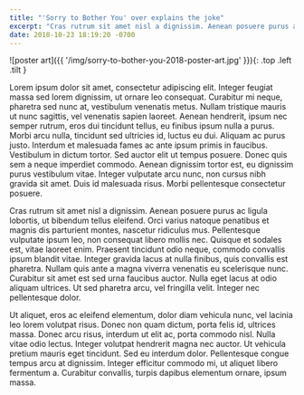 ```yaml
---
title: "'Sorry to Bother You' over explains the joke"
excerpt: "Cras rutrum sit amet nisl a dignissim. Aenean posuere purus ac ligula lobortis, ut bibendum tellus eleifend."
date: 2018-10-23 18:19:20 -0700
---
```


![poster art]({{ '/img/sorry-to-bother-you-2018-poster-art.jpg' }}){: .top .left .tilt }

Lorem ipsum dolor sit amet, consectetur adipiscing elit. Integer feugiat massa sed lorem dignissim, ut ornare leo consequat. Curabitur mi neque, pharetra sed nunc at, vestibulum venenatis metus. Nullam tristique mauris ut nunc sagittis, vel venenatis sapien laoreet. Aenean hendrerit, ipsum nec semper rutrum, eros dui tincidunt tellus, eu finibus ipsum nulla a purus. Morbi arcu nulla, tincidunt sed ultricies id, luctus eu dui. Aliquam ac purus justo. Interdum et malesuada fames ac ante ipsum primis in faucibus. Vestibulum in dictum tortor. Sed auctor elit ut tempus posuere. Donec quis sem a neque imperdiet commodo. Aenean dignissim tortor est, eu dignissim purus vestibulum vitae. Integer vulputate arcu nunc, non cursus nibh gravida sit amet. Duis id malesuada risus. Morbi pellentesque consectetur posuere.

Cras rutrum sit amet nisl a dignissim. Aenean posuere purus ac ligula lobortis, ut bibendum tellus eleifend. Orci varius natoque penatibus et magnis dis parturient montes, nascetur ridiculus mus. Pellentesque vulputate ipsum leo, non consequat libero mollis nec. Quisque et sodales est, vitae laoreet enim. Praesent tincidunt odio neque, commodo convallis ipsum blandit vitae. Integer gravida lacus at nulla finibus, quis convallis est pharetra. Nullam quis ante a magna viverra venenatis eu scelerisque nunc. Curabitur sit amet est sed urna faucibus auctor. Nulla eget lacus at odio aliquam ultrices. Ut sed pharetra arcu, vel fringilla velit. Integer nec pellentesque dolor.

Ut aliquet, eros ac eleifend elementum, dolor diam vehicula nunc, vel lacinia leo lorem volutpat risus. Donec non quam dictum, porta felis id, ultrices massa. Donec arcu risus, interdum ut elit ac, porta commodo nisl. Nulla vitae odio lectus. Integer volutpat hendrerit magna nec auctor. Ut vehicula pretium mauris eget tincidunt. Sed eu interdum dolor. Pellentesque congue tempus arcu at dignissim. Integer efficitur commodo mi, ut aliquet libero fermentum a. Curabitur convallis, turpis dapibus elementum ornare, ipsum massa.
